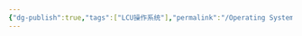 ```yaml
---
{"dg-publish":true,"tags":["LCU操作系统"],"permalink":"/Operating System/LCU Operating System/LCU Operating Systems Course/LCU Operating Systems Course/","dgPassFrontmatter":true,"noteIcon":"","created":"2025-04-15T20:53:20.733+08:00","updated":"2025-04-19T10:01:13.185+08:00"}
---
```


